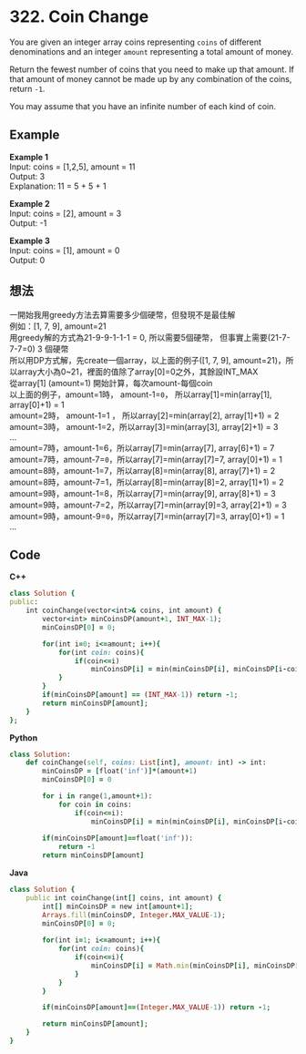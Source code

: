 # 322. Coin Change
You are given an integer array coins representing `coins` of different denominations and an integer `amount` representing a total amount of money.  

Return the fewest number of coins that you need to make up that amount. If that amount of money cannot be made up by any combination of the coins, return `-1`.  

You may assume that you have an infinite number of each kind of coin.  

 
## Example
**Example 1**  
Input: coins = [1,2,5], amount = 11  
Output: 3  
Explanation: 11 = 5 + 5 + 1  

**Example 2**  
Input: coins = [2], amount = 3  
Output: -1  

**Example 3**  
Input: coins = [1], amount = 0  
Output: 0  

## 想法
一開始我用greedy方法去算需要多少個硬幣，但發現不是最佳解  
例如：[1, 7, 9], amount=21  
用greedy解的方式為21-9-9-1-1-1 = 0, 所以需要5個硬幣， 但事實上需要(21-7-7-7=0) 3 個硬幣  
所以用DP方式解，先create一個array，以上面的例子([1, 7, 9], amount=21)，所以array大小為0~21，裡面的值除了array[0]=0之外，其餘設INT_MAX   
從array[1] (amount=1) 開始計算，每次amount-每個coin  
以上面的例子，amount=1時， amount-1=`0`， 所以array[1]=min(array[1], array[0]+1) = 1  
amount=2時， amount-1=1 ， 所以array[2]=min(array[2], array[1]+1) = 2  
amount=3時， amount-1=2，所以array[3]=min(array[3], array[2]+1) = 3  
...  
amount=7時，amount-1=6，所以array[7]=min(array[7], array[6]+1) = 7  
amount=7時，amount-7=`0`，所以array[7]=min(array[7]=7, array[0]+1) = 1  
amount=8時，amount-1=7，所以array[8]=min(array[8], array[7]+1) = 2  
amount=8時，amount-7=1，所以array[8]=min(array[8]=2, array[1]+1) = 2  
amount=9時，amount-1=8，所以array[7]=min(array[9], array[8]+1) = 3   
amount=9時，amount-7=2，所以array[7]=min(array[9]=3, array[2]+1) = 3  
amount=9時，amount-9=`0`，所以array[7]=min(array[7]=3, array[0]+1) = 1  
...  

## Code
**C++**  
```ruby
class Solution {
public:
    int coinChange(vector<int>& coins, int amount) {
        vector<int> minCoinsDP(amount+1, INT_MAX-1);
        minCoinsDP[0] = 0;

        for(int i=0; i<=amount; i++){
            for(int coin: coins){
                if(coin<=i)
                    minCoinsDP[i] = min(minCoinsDP[i], minCoinsDP[i-coin]+1);
            }
        }
        if(minCoinsDP[amount] == (INT_MAX-1)) return -1;
        return minCoinsDP[amount];
    }
};
```
**Python**
```ruby
class Solution:
    def coinChange(self, coins: List[int], amount: int) -> int:
        minCoinsDP = [float('inf')]*(amount+1)
        minCoinsDP[0] = 0

        for i in range(1,amount+1):
            for coin in coins:
                if(coin<=i):
                    minCoinsDP[i] = min(minCoinsDP[i], minCoinsDP[i-coin]+1)
        
        if(minCoinsDP[amount]==float('inf')):
            return -1
        return minCoinsDP[amount]
```
**Java**  
```ruby
class Solution {
    public int coinChange(int[] coins, int amount) {
        int[] minCoinsDP = new int[amount+1];
        Arrays.fill(minCoinsDP, Integer.MAX_VALUE-1);
        minCoinsDP[0] = 0;
        
        for(int i=1; i<=amount; i++){
            for(int coin: coins){
                if(coin<=i){
                    minCoinsDP[i] = Math.min(minCoinsDP[i], minCoinsDP[i-coin]+1);
                }
            }
        }

        if(minCoinsDP[amount]==(Integer.MAX_VALUE-1)) return -1;

        return minCoinsDP[amount];
    }
}
```
